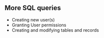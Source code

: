 <h2>More SQL queries</h2>
<ul>
<li>Creating new user(s)</li>
<li>Granting User permissions</li>
<li>Creating and modifying tables and records</li>
</ul>